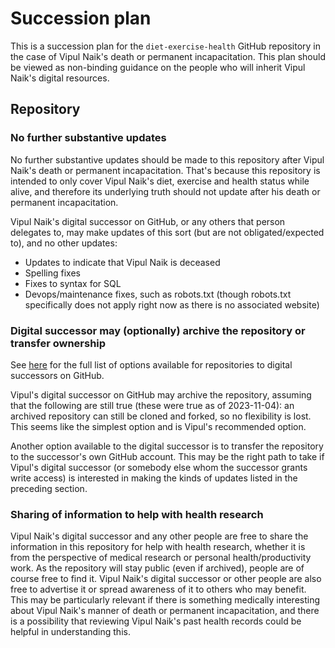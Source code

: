 # Succession plan

This is a succession plan for the `diet-exercise-health` GitHub
repository in the case of Vipul Naik's death or permanent
incapacitation. This plan should be viewed as non-binding guidance on
the people who will inherit Vipul Naik's digital resources.

## Repository

### No further substantive updates

No further substantive updates should be made to this repository after
Vipul Naik's death or permanent incapacitation. That's because this
repository is intended to only cover Vipul Naik's diet, exercise and
health status while alive, and therefore its underlying truth should
not update after his death or permanent incapacitation.

Vipul Naik's digital successor on GitHub, or any others that person
delegates to, may make updates of this sort (but are not
obligated/expected to), and no other updates:

* Updates to indicate that Vipul Naik is deceased
* Spelling fixes
* Fixes to syntax for SQL
* Devops/maintenance fixes, such as robots.txt (though robots.txt
  specifically does not apply right now as there is no associated
  website)

### Digital successor may (optionally) archive the repository or transfer ownership

See
[here](https://docs.github.com/en/account-and-profile/setting-up-and-managing-your-personal-account-on-github/managing-access-to-your-personal-repositories/maintaining-ownership-continuity-of-your-personal-accounts-repositories#about-successors)
for the full list of options available for repositories to digital
successors on GitHub.

Vipul's digital successor on GitHub may archive the repository,
assuming that the following are still true (these were true as of
2023-11-04): an archived repository can still be cloned and forked, so
no flexibility is lost. This seems like the simplest option and is
Vipul's recommended option.

Another option available to the digital successor is to transfer the
repository to the successor's own GitHub account. This may be the
right path to take if Vipul's digital successor (or somebody else whom
the successor grants write access) is interested in making the kinds
of updates listed in the preceding section.

### Sharing of information to help with health research

Vipul Naik's digital successor and any other people are free to share
the information in this repository for help with health research,
whether it is from the perspective of medical research or personal
health/productivity work. As the repository will stay public (even if
archived), people are of course free to find it. Vipul Naik's digital
successor or other people are also free to advertise it or spread
awareness of it to others who may benefit. This may be particularly
relevant if there is something medically interesting about Vipul
Naik's manner of death or permanent incapacitation, and there is a
possibility that reviewing Vipul Naik's past health records could be
helpful in understanding this.

